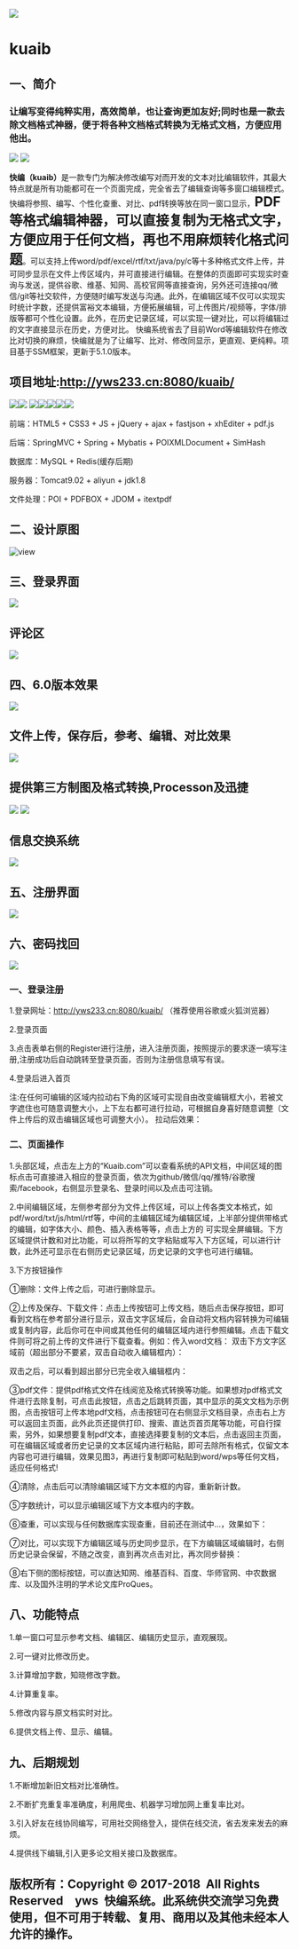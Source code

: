 


![](https://github.com/yws233/yws-Kuaib/tree/master/images/kuaib_logo.png)
# kuaib
## 一、简介

### 让编写变得纯粹实用，高效简单，也让查询更加友好;同时也是一款去除文档格式神器，便于将各种文档格式转换为无格式文档，方便应用他出。

![](https://github.com/yws233/yws-Kuaib/blob/master/images/head1.png)&nbsp;![](https://github.com/yws233/yws-Kuaib/blob/master/images/head03.png)

<strong>快编（kuaib）</strong>是一款专门为解决修改编写对而开发的文本对比编辑软件，其最大特点就是所有功能都可在一个页面完成，完全省去了编辑查询等多窗口编辑模式。快编将参照、编写、个性化查重、对比、pdf转换等放在同一窗口显示，<strong style="font-size:24px">PDF等格式编辑神器，可以直接复制为无格式文字，方便应用于任何文档，再也不用麻烦转化格式问题</strong>。可以支持上传word/pdf/excel/rtf/txt/java/py/c等十多种格式文件上传，并可同步显示在文件上传区域内，并可直接进行编辑。在整体的页面即可实现实时查询与发送，提供谷歌、维基、知网、高校官网等直接查询，另外还可连接qq/微信/git等社交软件，方便随时编写发送与沟通。此外，在编辑区域不仅可以实现实时统计字数，还提供富裕文本编辑，方便拓展编辑，可上传图片/视频等，字体/排版等都可个性化设置。此外，在历史记录区域，可以实现一键对比，可以将编辑过的文字直接显示在历史，方便对比。
快编系统省去了目前Word等编辑软件在修改比对切换的麻烦，快编就是为了让编写、比对、修改同显示，更直观、更纯粹。项目基于SSM框架，更新于5.1.0版本。

## 项目地址:http://yws233.cn:8080/kuaib/

![](https://github.com/yws233/yws-Kuaib/blob/master/images/head02.png)![](https://github.com/yws233/yws-Kuaib/blob/master/images/head04.png)
![](https://github.com/yws233/yws-Kuaib/blob/master/images/head05.png)![](https://github.com/yws233/yws-Kuaib/blob/master/images/head06.png)![](https://github.com/yws233/yws-Kuaib/blob/master/images/head07.png)![](https://github.com/yws233/yws-Kuaib/blob/master/images/head09.png)![](https://github.com/yws233/yws-Kuaib/blob/master/images/head11.png)

前端：HTML5 + CSS3 + JS + jQuery + ajax + fastjson + xhEditer + pdf.js

后端：SpringMVC + Spring + Mybatis + POIXMLDocument + SimHash

数据库：MySQL + Redis(缓存后期)

服务器：Tomcat9.02 + aliyun + jdk1.8

文件处理：POI + PDFBOX + JDOM + itextpdf

## 二、设计原图

![view](https://github.com/yws233/yws-Kuaib/blob/master/images/kuaib.png)

## 三、登录界面

![](https://github.com/yws233/yws-Kuaib/blob/master/images/login.png)

## 评论区

![](https://github.com/yws233/yws-Kuaib/blob/master/images/commit.png)

## 四、6.0版本效果

![](https://github.com/yws233/yws-Kuaib/blob/master/images/main.png)

## 文件上传，保存后，参考、编辑、对比效果

![](https://github.com/yws233/yws-Kuaib/blob/master/images/power.png)

## 提供第三方制图及格式转换,Processon及迅捷
![](https://github.com/yws233/yws-Kuaib/blob/master/images/pic.png)
![](https://github.com/yws233/yws-Kuaib/blob/master/images/exchange.png)


## 信息交换系统

![](https://github.com/yws233/yws-Kuaib/blob/master/images/class.png)

## 五、注册界面

![](https://github.com/yws233/yws-Kuaib/blob/master/images/register.png)

## 六、密码找回

![](https://github.com/yws233/yws-Kuaib/blob/master/images/backpass.png)


### 一、登录注册
1.登录网址：http://yws233.cn:8080/kuaib/ （推荐使用谷歌或火狐浏览器）

2.登录页面

3.点击表单右侧的Register进行注册，进入注册页面，按照提示的要求逐一填写注册,注册成功后自动跳转至登录页面，否则为注册信息填写有误。

4.登录后进入首页
   
注:在任何可编辑的区域内拉动右下角的区域可实现自由改变编辑框大小，若被文字遮住也可随意调整大小，上下左右都可进行拉动，可根据自身喜好随意调整（文件上传后的双击编辑区域也可调整大小）。
拉动后效果： 

### 二、页面操作

1.头部区域，点击左上方的“Kuaib.com”可以查看系统的API文档，中间区域的图标点击可直接进入相应的登录页面，依次为github/微信/qq/推特/谷歌搜索/facebook，右侧显示登录名、登录时间以及点击可注销。

2.中间编辑区域，左侧参考部分为文件上传区域，可以上传各类文本格式，如pdf/word/txt/js/html/rtf等，中间的主编辑区域为编辑区域，上半部分提供带格式的编辑，如字体大小、颜色、插入表格等等，点击上方的 可实现全屏编辑。下方区域提供计数和对比功能，可以将所写的文字粘贴或写入下方区域，可以进行计数，此外还可显示在右侧历史记录区域，历史记录的文字也可进行编辑。

3.下方按钮操作

①删除：文件上传之后，可进行删除显示。

②上传及保存、下载文件：点击上传按钮可上传文档，随后点击保存按钮，即可看到文档在参考部分进行显示，双击文字区域后，会自动将文档内容转换为可编辑或复制内容，此后你可在中间或其他任何的编辑区域内进行参照编辑。点击下载文件则可将之前上传的文件进行下载查看。例如：传入word文档：
双击下方文字区域前（超出部分不要紧，双击自动收入编辑框内）：

双击之后，可以看到超出部分已完全收入编辑框内：

③pdf文件：提供pdf格式文件在线阅览及格式转换等功能。如果想对pdf格式文件进行去除复制，可点击此按钮，点击之后跳转页面，其中显示的英文文档为示例图，点击按钮可上传本地pdf文档，点击按钮可在右侧显示文档目录，点击右上方可以返回主页面，此外此页还提供打印、搜索、直达页首页尾等功能，可自行探索，另外，如果想要复制pdf文本，直接选择要复制的文本后，点击返回主页面，可在编辑区域或者历史记录的文本区域内进行粘贴，即可去除所有格式，仅留文本内容也可进行编辑，效果见图3，再进行复制即可粘贴到word/wps等任何文档，适应任何格式!

④清除，点击后可以清除编辑区域下方文本框的内容，重新新计数。

⑤字数统计，可以显示编辑区域下方文本框内的字数。

⑥查重，可以实现与任何数据库实现查重，目前还在测试中...，效果如下：

⑦对比，可以实现下方编辑区域与历史同步显示，在下方编辑区域编辑时，右侧历史记录会保留，不随之改变，直到再次点击对比，再次同步替换：

⑧右下侧的图标按钮，可以直达知网、维基百科、百度、华师官网、中农数据库、以及国外注明的学术论文库ProQues。

## 八、功能特点

1.单一窗口可显示参考文档、编辑区、编辑历史显示，直观展现。

2.可一键对比修改历史。

3.计算增加字数，知晓修改字数。

4.计算重复率。

5.修改内容与原文档实时对比。

6.提供文档上传、显示、编辑。

## 九、后期规划

1.不断增加新旧文档对比准确性。

2.不断扩充重复率准确度，利用爬虫、机器学习增加网上重复率比对。

3.引入好友在线协同编写，可用社交网络登入，提供在线交流，省去发来发去的麻烦。

4.提供线下编辑,引入更多论文相关接口及数据库。

## 版权所有：Copyright © 2017-2018  All Rights Reserved  yws 快编系统。此系统供交流学习免费使用，但不可用于转载、复用、商用以及其他未经本人允许的操作。
















